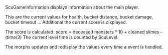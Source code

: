 ScuGameInformation displays information about the main player.

This are the current values for health, bucket distance, bucket damage, bucket timeout ...
Additional the current score is displayed.

The score is calculated:
	score = deceased monsters * 10 + cleaned slimes - (time/3)
The current level time is counted by ScuLevel.

The morphs updates and redisplay the values every time a event is handled.